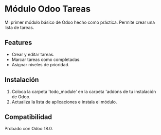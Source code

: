 # Módulo Odoo Tareas
 Mi primer módulo básico de Odoo hecho como práctica. Permite crear una lista de tareas.

## Features
- Crear y editar tareas.
- Marcar tareas como completadas.
- Asignar niveles de prioridad.

## Instalación
1. Coloca la carpeta 'todo_module' en la carpeta 'addons de tu instalación de Odoo.
2. Actualiza la lista de aplicaciones e instala el módulo.

## Compatibilidad
Probado con Odoo 18.0.
